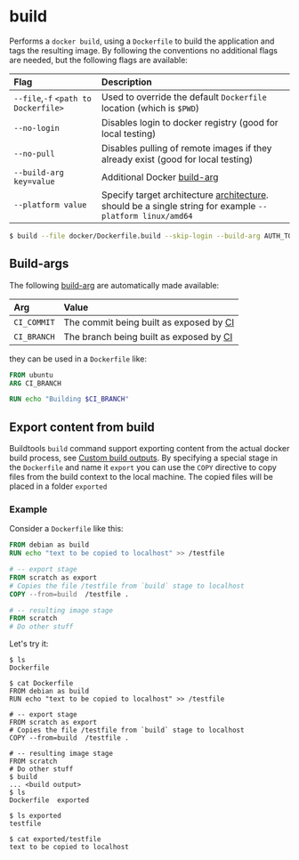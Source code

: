 # build

Performs a `docker build`, using a `Dockerfile` to build the application and tags the resulting image. By following the
conventions no additional flags are needed, but the following flags are available:

| Flag                                 | Description                                                                                                                                             |
|:-------------------------------------|:--------------------------------------------------------------------------------------------------------------------------------------------------------|
| `--file`,`-f` `<path to Dockerfile>` | Used to override the default `Dockerfile` location (which is `$PWD`)                                                                                    |
| `--no-login`                         | Disables login to docker registry (good for local testing)                                                                                              |
| `--no-pull`                          | Disables pulling of remote images if they already exist (good for local testing)                                                                        |
| `--build-arg key=value`              | Additional Docker [build-arg](https://docs.docker.com/engine/reference/commandline/build/#set-build-time-variables---build-arg)                         |
| `--platform value`                   | Specify target architecture [architecture](https://docs.docker.com/desktop/multi-arch/). should be a single string for example `--platform linux/amd64` |

```sh
$ build --file docker/Dockerfile.build --skip-login --build-arg AUTH_TOKEN=abc
```

## Build-args

The
following [build-arg](https://docs.docker.com/engine/reference/commandline/build/#set-build-time-variables---build-arg)
are automatically made available:

|      Arg    |                   Value                                |
| :---------- | :----------------------------------------------------- |
| `CI_COMMIT` | The commit being built as exposed by [CI](../ci/ci.md) |
| `CI_BRANCH` | The branch being built as exposed by [CI](../ci/ci.md) |

they can be used in a `Dockerfile` like:

```dockerfile
FROM ubuntu
ARG CI_BRANCH

RUN echo "Building $CI_BRANCH"
```

## Export content from build

Buildtools `build` command support exporting content from the actual docker build process,
see [Custom build outputs](https://docs.docker.com/engine/reference/commandline/build/#custom-build-outputs). By
specifying a special stage in the `Dockerfile` and name it `export` you can use the `COPY`
directive to copy files from the build context to the local machine. The copied files will be placed in a
folder `exported`

### Example

Consider a `Dockerfile` like this:

```dockerfile
FROM debian as build
RUN echo "text to be copied to localhost" >> /testfile

# -- export stage
FROM scratch as export
# Copies the file /testfile from `build` stage to localhost
COPY --from=build  /testfile .

# -- resulting image stage
FROM scratch
# Do other stuff
```

Let's try it:

```shell
$ ls
Dockerfile

$ cat Dockerfile
FROM debian as build
RUN echo "text to be copied to localhost" >> /testfile

# -- export stage
FROM scratch as export
# Copies the file /testfile from `build` stage to localhost
COPY --from=build  /testfile .

# -- resulting image stage
FROM scratch
# Do other stuff
$ build
... <build output>
$ ls
Dockerfile  exported

$ ls exported
testfile

$ cat exported/testfile
text to be copied to localhost
```

[Custom build outputs]: (https://docs.docker.com/engine/reference/commandline/build/#custom-build-outputs)
